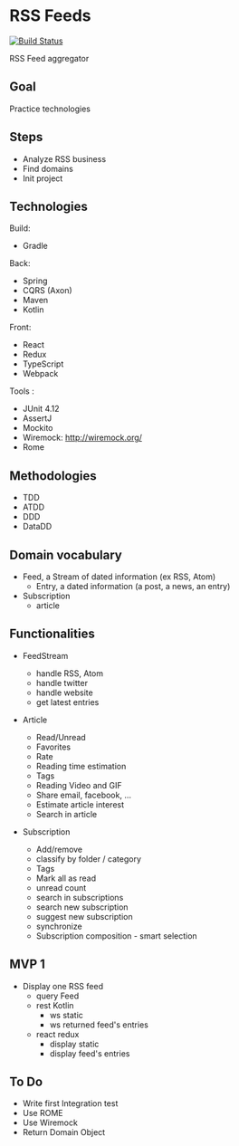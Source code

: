 # RSS Feeds

[![Build Status][travis-image]][travis-url]

RSS Feed aggregator

## Goal

Practice technologies

## Steps

* Analyze RSS business
* Find domains
* Init project

## Technologies

Build:
* Gradle

Back:
* Spring
* CQRS (Axon)
* Maven
* Kotlin

Front:
* React
* Redux
* TypeScript
* Webpack

Tools :
* JUnit 4.12
* AssertJ
* Mockito
* Wiremock: http://wiremock.org/
* Rome

## Methodologies

* TDD
* ATDD
* DDD
* DataDD

## Domain vocabulary

* Feed, a Stream of dated information (ex RSS, Atom)
  - Entry, a dated information (a post, a news, an entry)
* Subscription
  - article

## Functionalities

* FeedStream
  - handle RSS, Atom
  - handle twitter
  - handle website
  - get latest entries

* Article
  - Read/Unread
  - Favorites
  - Rate
  - Reading time estimation
  - Tags
  - Reading Video and GIF
  - Share email, facebook, ...
  - Estimate article interest
  - Search in article

* Subscription
  - Add/remove
  - classify by folder / category
  - Tags
  - Mark all as read
  - unread count
  - search in subscriptions
  - search new subscription
  - suggest new subscription
  - synchronize
  - Subscription composition - smart selection

## MVP 1

* Display one RSS feed
  - query Feed
  - rest Kotlin
    - ws static
    - ws returned feed's entries
  - react redux
    - display static
    - display feed's entries

## To Do
* Write first Integration test
* Use ROME
* Use Wiremock
* Return Domain Object

[travis-image]: https://travis-ci.org/magelle/rss-aggregator.svg?branch=master
[travis-url]: https://travis-ci.org/magelle/rss-aggregator.svg